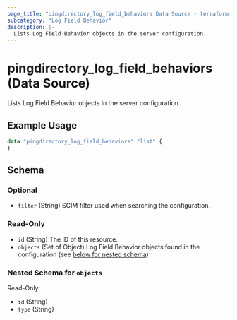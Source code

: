 ```yaml
---
page_title: "pingdirectory_log_field_behaviors Data Source - terraform-provider-pingdirectory"
subcategory: "Log Field Behavior"
description: |-
  Lists Log Field Behavior objects in the server configuration.
---
```


# pingdirectory_log_field_behaviors (Data Source)

Lists Log Field Behavior objects in the server configuration.

## Example Usage

```terraform
data "pingdirectory_log_field_behaviors" "list" {
}
```

<!-- schema generated by tfplugindocs -->
## Schema

### Optional

- `filter` (String) SCIM filter used when searching the configuration.

### Read-Only

- `id` (String) The ID of this resource.
- `objects` (Set of Object) Log Field Behavior objects found in the configuration (see [below for nested schema](#nestedatt--objects))

<a id="nestedatt--objects"></a>
### Nested Schema for `objects`

Read-Only:

- `id` (String)
- `type` (String)

